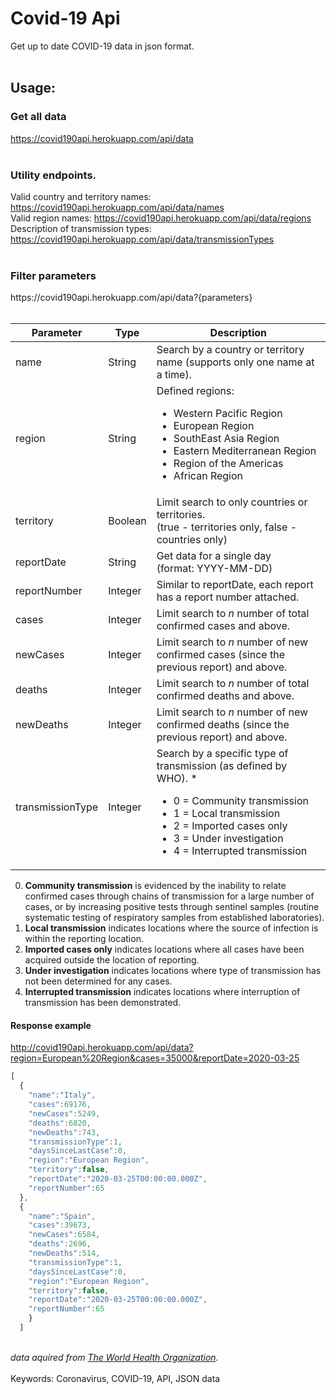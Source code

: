 # Covid-19 Api
Get up to date COVID-19 data in json format. <br><br>

## Usage:

### Get all data
https://covid190api.herokuapp.com/api/data
<br><br>

### Utility endpoints.
Valid country and territory names: https://covid190api.herokuapp.com/api/data/names <br>
Valid region names: https://covid190api.herokuapp.com/api/data/regions <br>
Description of transmission types: https://covid190api.herokuapp.com/api/data/transmissionTypes
<br><br>

### Filter parameters
<div>https://covid190api.herokuapp.com/api/data?{parameters}</div>
<br>

Parameter | Type | Description
------------ | ------------- | -------------
name | String | Search by a country or territory name (supports only one name at a time).
region | String | Defined regions: <ul><li>Western Pacific Region</li><li>European Region</li><li>SouthEast Asia Region</li><li>Eastern Mediterranean Region</li><li>Region of the Americas</li><li>African Region</li></ul>
territory | Boolean | Limit search to only countries or territories.<br>(true - territories only, false - countries only)
reportDate | String | Get data for a single day<br>(format: YYYY-MM-DD)
reportNumber | Integer | Similar to reportDate, each report has a report number attached.
cases | Integer | Limit search to *n* number of total confirmed cases and above.
newCases | Integer | Limit search to *n* number of new confirmed cases (since the previous report) and above.
deaths | Integer | Limit search to *n* number of total confirmed deaths and above.
newDeaths | Integer |  Limit search to *n* number of new confirmed deaths (since the previous report) and above.
transmissionType | Integer | Search by a specific type of transmission (as defined by WHO). * <ul><li>0 = Community transmission</li><li>1 = Local transmission</li><li>2 = Imported cases only</li><li>3 = Under investigation</li><li>4 = Interrupted transmission</li></ul>

0. **Community transmission** is evidenced by the inability to relate confirmed cases through chains of transmission for a large number of cases, or by increasing positive tests through sentinel samples (routine systematic testing of respiratory samples from established laboratories).
1. **Local transmission** indicates locations where the source of infection is within the reporting location.
2. **Imported cases only** indicates locations where all cases have been acquired outside the location of reporting.
3. **Under investigation** indicates locations where type of transmission has not been determined for any cases.
4. **Interrupted transmission** indicates locations where interruption of transmission has been demonstrated.
#### Response example
http://covid190api.herokuapp.com/api/data?region=European%20Region&cases=35000&reportDate=2020-03-25
```javascript
[
  {
    "name":"Italy",
    "cases":69176,
    "newCases":5249,
    "deaths":6820,
    "newDeaths":743,
    "transmissionType":1,
    "daysSinceLastCase":0,
    "region":"European Region",
    "territory":false,
    "reportDate":"2020-03-25T00:00:00.000Z",
    "reportNumber":65
  },
  {
    "name":"Spain",
    "cases":39673,
    "newCases":6584,
    "deaths":2696,
    "newDeaths":514,
    "transmissionType":1,
    "daysSinceLastCase":0,
    "region":"European Region",
    "territory":false,
    "reportDate":"2020-03-25T00:00:00.000Z",
    "reportNumber":65
    }
  ]
```
<br>*data aquired from [The World Health Organization](https://www.who.int/).* 
<br><br>Keywords: Coronavirus, COVID-19, API, JSON data
